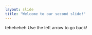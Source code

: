 ```yaml
---
layout: slide
title: "Welcome to our second slide!"
---
```

teheheheh
Use the left arrow to go back!
